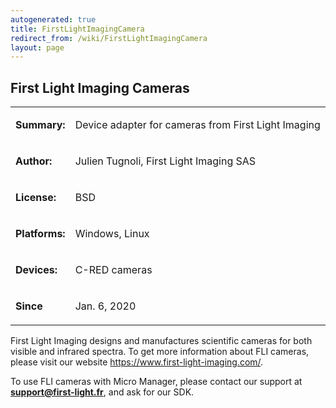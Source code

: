 ```yaml
---
autogenerated: true
title: FirstLightImagingCamera
redirect_from: /wiki/FirstLightImagingCamera
layout: page
---
```


## First Light Imaging Cameras

<table>
<tr>
<td markdown="1">

**Summary:**

</td>
<td markdown="1">

Device adapter for cameras from First Light Imaging

</td>
</tr>
<tr>
<td markdown="1">

**Author:**

</td>
<td markdown="1">

Julien Tugnoli, First Light Imaging SAS

</td>
</tr>
<tr>
<td markdown="1">

**License:**

</td>
<td markdown="1">

BSD

</td>
</tr>
<tr>
<td markdown="1">

**Platforms:**

</td>
<td markdown="1">

Windows, Linux

</td>
</tr>
<tr>
<td markdown="1">

**Devices:**

</td>
<td markdown="1">

C-RED cameras

</td>
</tr>
<tr>
<td markdown="1">

**Since**

</td>
<td markdown="1">

Jan. 6, 2020

</td>
</tr>
</table>

First Light Imaging designs and manufactures scientific cameras for both
visible and infrared spectra. To get more information about FLI cameras,
please visit our website <https://www.first-light-imaging.com/>.

To use FLI cameras with Micro Manager, please contact our support at
<b>support@first-light.fr</b>, and ask for our SDK.

